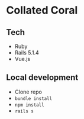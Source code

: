 # Collated Coral

## Tech

- Ruby 
- Rails 5.1.4
- Vue.js

## Local development

- Clone repo
- `bundle install`
- `npm install`
- `rails s`